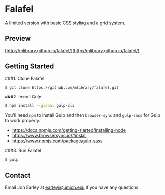 # Falafel
A limited version with basic CSS styling and a grid system.

## Preview

[http://mlibrary.github.io/falafel/](http://mlibrary.github.io/falafel/)

## Getting Started

###1. Clone Falafel
```sh
$ git clone https://github.com/mlibrary/falafel.git
```

###2. Install Gulp
```sh
$ npm install --global gulp-cli
```

You'll need `npm` to install Gulp and then `browser-sync` and `gulp-sass` for Gulp to work properly.

- https://docs.npmjs.com/getting-started/installing-node
- https://www.browsersync.io/#install
- https://www.npmjs.com/package/gulp-sass

###3. Run Falafel
```sh
$ gulp
```

## Contact
Email Jon Earley at earleyj@umich.edu if you have any questions.


